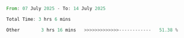 <!--START_SECTION:waka-->

```rust
From: 07 July 2025 - To: 14 July 2025

Total Time: 3 hrs 6 mins

Other        3 hrs 16 mins   >>>>>>>>>>>>>------------   51.38 %
```

<!--END_SECTION:waka-->
